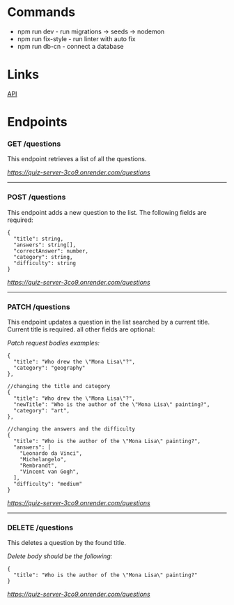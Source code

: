 # Commands

- npm run dev - run migrations -> seeds -> nodemon
- npm run fix-style - run linter with auto fix
- npm run db-cn - connect a database

# Links

[API](https://quiz-server-3co9.onrender.com/)

# Endpoints

### GET /questions

This endpoint retrieves a list of all the questions.

_https://quiz-server-3co9.onrender.com/questions_

***

### POST /questions

This endpoint adds a new question to the list.
The following fields are required:
```
{
  "title": string,
  "answers": string[],
  "correctAnswer": number,
  "category": string,
  "difficulty": string
}
```
_https://quiz-server-3co9.onrender.com/questions_

***

### PATCH /questions

This endpoint updates a question in the list searched by a current title.
Current title is required. all other fields are optional:

_Patch request bodies examples:_
```
{
  "title": "Who drew the \"Mona Lisa\"?",
  "category": "geography"
},

//changing the title and category
{
  "title": "Who drew the \"Mona Lisa\"?",
  "newTitle": "Who is the author of the \"Mona Lisa\" painting?",
  "category": "art",
},

//changing the answers and the difficulty
{
  "title": "Who is the author of the \"Mona Lisa\" painting?",
  "answers": [
    "Leonardo da Vinci",
    "Michelangelo",
    "Rembrandt",
    "Vincent van Gogh",
  ],
  "difficulty": "medium"
}
```

_https://quiz-server-3co9.onrender.com/questions_

***

### DELETE /questions

This deletes a question by the found title.

_Delete body should be the following:_
```
{
  "title": "Who is the author of the \"Mona Lisa\" painting?"
}
```

_https://quiz-server-3co9.onrender.com/questions_
